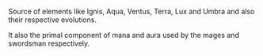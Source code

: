 Source of elements like Ignis, Aqua, Ventus, Terra, Lux and Umbra and also their respective evolutions.

It also the primal component of mana and aura used by the mages and swordsman respectively.